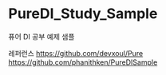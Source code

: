 # PureDI_Study_Sample
퓨어 DI 공부 예제 샘플


레퍼런스
https://github.com/devxoul/Pure
https://github.com/phanithken/PureDISample
